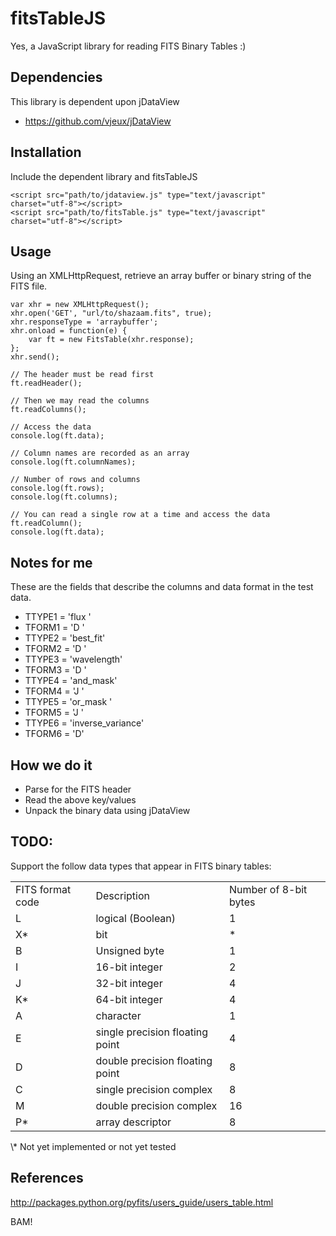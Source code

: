fitsTableJS
=============

Yes, a JavaScript library for reading FITS Binary Tables :)

Dependencies
------------
This library is dependent upon jDataView

* https://github.com/vjeux/jDataView

Installation
------------
Include the dependent library and fitsTableJS

    <script src="path/to/jdataview.js" type="text/javascript" charset="utf-8"></script>
    <script src="path/to/fitsTable.js" type="text/javascript" charset="utf-8"></script>

Usage
-----
Using an XMLHttpRequest, retrieve an array buffer or binary string of the FITS file.

    var xhr = new XMLHttpRequest();
    xhr.open('GET', "url/to/shazaam.fits", true);
    xhr.responseType = 'arraybuffer';
    xhr.onload = function(e) {
        var ft = new FitsTable(xhr.response);
    };
    xhr.send();

    // The header must be read first
    ft.readHeader();

    // Then we may read the columns
    ft.readColumns();

    // Access the data
    console.log(ft.data);

    // Column names are recorded as an array
    console.log(ft.columnNames);

    // Number of rows and columns
    console.log(ft.rows);
    console.log(ft.columns);

    // You can read a single row at a time and access the data
    ft.readColumn();
    console.log(ft.data);

Notes for me
------------

These are the fields that describe the columns and data format in the test data.

* TTYPE1  = 'flux    '
* TFORM1  = 'D       '
* TTYPE2  = 'best_fit'
* TFORM2  = 'D       '
* TTYPE3  = 'wavelength'
* TFORM3  = 'D       '
* TTYPE4  = 'and_mask'
* TFORM4  = 'J       '
* TTYPE5  = 'or_mask '
* TFORM5  = 'J       '
* TTYPE6  = 'inverse_variance'
* TFORM6  = 'D'

How we do it
------------
* Parse for the FITS header
* Read the above key/values
* Unpack the binary data using jDataView

TODO:
-----

Support the follow data types that appear in FITS binary tables:

<table>
    <tr>
        <td>FITS format code</td>
        <td>Description</td>
        <td>Number of 8-bit bytes</td>
    </tr>
    <tr>
        <td>L</td>
        <td>logical (Boolean)</td>
        <td>1</td>
    </tr>
    <tr>
        <td>X*</td>
        <td>bit</td>
        <td>*</td>
    </tr>
    <tr>
        <td>B</td>
        <td>Unsigned byte</td>
        <td>1</td>
    </tr>
    <tr>
        <td>I</td>
        <td>16-bit integer</td>
        <td>2</td>
    </tr>
    <tr>
        <td>J</td>
        <td>32-bit integer</td>
        <td>4</td>
    </tr>
    <tr>
        <td>K*</td>
        <td>64-bit integer</td>
        <td>4</td>
    </tr>
    <tr>
        <td>A</td>
        <td>character</td>
        <td>1</td>
    </tr>
    <tr>
        <td>E</td>
        <td>single precision floating point</td>
        <td>4</td>
    </tr>
    <tr>
        <td>D</td>
        <td>double precision floating point</td>
        <td>8</td>
    </tr>
    <tr>
        <td>C</td>
        <td>single precision complex</td>
        <td>8</td>
    </tr>
    <tr>
        <td>M</td>
        <td>double precision complex</td>
        <td>16</td>
    </tr>
    <tr>
        <td>P*</td>
        <td>array descriptor</td>
        <td>8</td>
    </tr>
</table>
\* Not yet implemented or not yet tested

References
----------
http://packages.python.org/pyfits/users_guide/users_table.html

BAM!